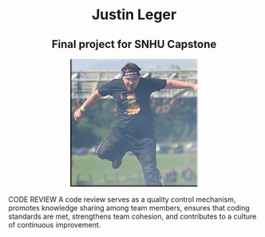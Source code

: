<h1 align="center">Justin Leger</h1>
<h2 align="center">Final project for SNHU Capstone</h2>
<p align="center">
    <img width="256" src="self.png" alt="Picture of self">
</p>

CODE REVIEW
A code review serves as a quality control mechanism, promotes knowledge sharing among team members, ensures that coding standards are met, strengthens team cohesion, and contributes to a culture of continuous improvement.
